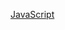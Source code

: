 [JavaScript](https://img.shields.io/badge/JavaScript-F7DF1E?style=for-the-badge&logo=JavaScript&logoColor=white)
